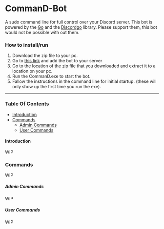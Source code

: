 # **CommanD-Bot**
A sudo command line for full control over your Discord server.  This bot is powered by the [Go][1] and the [Discordgo][2] library.  Please support them, this bot would not be possible with out them.

[1]: https://golang.org/
[2]: https://github.com/bwmarrin/discordgo

### How to install/run
1. Download the zip file to your pc.
2. Go to [this link][3] and add the bot to your server
3. Go to the location of the zip file that you downloaded and extract it to a location on your pc.
4. Run the CommanD.exe to start the bot.
5. Fallow the instructions in the command line for initial startup. (these will only show up the first time you run the exe).

[3]: https://discordapp.com/oauth2/authorize?client_id=357950177945976839&scope=bot&permissions=0

---

### Table Of Contents
+ [Introduction](#Introduction)
+ [Commands](#Commands)
  - [Admin Commands](#Admin_Commands)
  - [User Commands](#User_Commands)

#### Introduction <a id="Introduction"></a>
WIP

### Commands <a id="Commands"></a>
WIP

##### Admin Commands <a id="Admin_Commands"></a>
WIP

##### User Commands <a id="User_Commands"></a>
WIP
